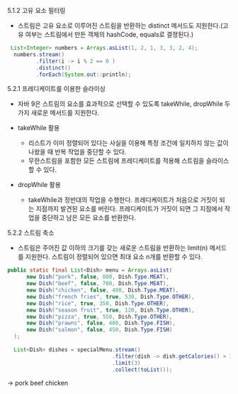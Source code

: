 5.1.2 고유 요소 필터링
- 스트림은 고유 요소로 이루어진 스트림을 반환하는 distinct 메서드도 지원한다.(고유 여부는 스트림에서 만든 객체의 hashCode, equals로 결졍된다.)

```java  
 List<Integer> numbers = Arrays.asList(1, 2, 1, 3, 3, 2, 4);
  numbers.stream()
         .filter(i -> i % 2 == 0 )
         .distinct()
         .forEach(System.out::println);
 ```
5.2.1 프레디케이트를 이용한 슬라이싱
- 자바 9은 스트림의 요소를 효과적으로 선택할 수 있도록 takeWhile, dropWhile 두 가지 새로운 메서드를 지원한다.

* takeWhile 활용
  - 리스트가 이미 정렬되어 있다는 사실을 이용해 특정 조건에 일치하지 않는 값이 나왔을 때 반복 작업을 중단할 수 있다.
  - 무한스트림을 포함한 모든 스트림에 프레디케이트를 적용해 스트림을 슬라이스할 수 있다.

* dropWhile 활용
  - takeWhile과 정반대의 작업을 수행한다. 프레디케이트가 처음으로 거짓이 되는 지점까지 발견된 요소를 버린다.
    프레디케이트가 거짓이 되면 그 지점에서 작업을 중단하고 남은 모든 요소를 반환한다.
  
 5.2.2 스트림 축소
  - 스트림은 주어진 값 이하의 크기를 갖는 새로운 스트림을 반환하는 limit(n) 메서드를 지원한다.
    스트림이 정렬되어 있으면 최대 요소 n개를 반환할 수 있다.
```java   
public static final List<Dish> menu = Arrays.asList(
      new Dish("pork", false, 800, Dish.Type.MEAT),
      new Dish("beef", false, 700, Dish.Type.MEAT),
      new Dish("chicken", false, 400, Dish.Type.MEAT),
      new Dish("french fries", true, 530, Dish.Type.OTHER),
      new Dish("rice", true, 350, Dish.Type.OTHER),
      new Dish("season fruit", true, 120, Dish.Type.OTHER),
      new Dish("pizza", true, 550, Dish.Type.OTHER),
      new Dish("prawns", false, 400, Dish.Type.FISH),
      new Dish("salmon", false, 450, Dish.Type.FISH)
  );
  
  List<Dish> dishes = specialMenu.stream()
                                 .filter(dish -> dish.getCalories() > 300)
                                 .limit(3)
                                 .collect(toList());
```  
 -> pork
    beef
    chicken
